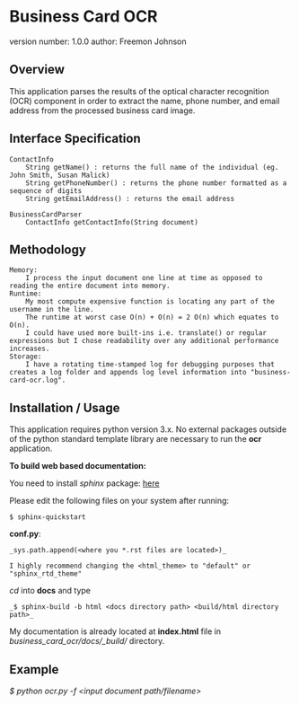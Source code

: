 Business Card OCR
===============================

version number: 1.0.0
author: Freemon Johnson

Overview
--------

This application parses the results of the optical character recognition (OCR) component in order to extract the name, phone number, and email address from the processed business card image.


Interface Specification
----------------------
	ContactInfo
	    String getName() : returns the full name of the individual (eg. John Smith, Susan Malick)
	    String getPhoneNumber() : returns the phone number formatted as a sequence of digits
	    String getEmailAddress() : returns the email address
	
	BusinessCardParser
	    ContactInfo getContactInfo(String document)

Methodology
-----------
	Memory:
		I process the input document one line at time as opposed to reading the entire document into memory.
	Runtime:
		My most compute expensive function is locating any part of the username in the line.
		The runtime at worst case O(n) + O(n) = 2 O(n) which equates to O(n).
		I could have used more built-ins i.e. translate() or regular expressions but I chose readability over any additional performance increases.
	Storage:
		I have a rotating time-stamped log for debugging purposes that creates a log folder and appends log level information into "business-card-ocr.log".


Installation / Usage
--------------------
This application requires python version 3.x. No external packages outside of
the python standard template library are necessary to run the **ocr** application.


**To build web based documentation:**

You need to install _sphinx_ package: [here](http://www.sphinx-doc.org/en/master/usage/installation.html)

Please edit the following files on your system after running: 
	
	$ sphinx-quickstart

**conf.py**:

	_sys.path.append(<where you *.rst files are located>)_
	
	I highly recommend changing the <html_theme> to "default" or "sphinx_rtd_theme"

_cd_ into **docs** and type 

    _$ sphinx-build -b html <docs directory path> <build/html directory path>_


My documentation is already located at **index.html** file in _business_card_ocr/docs/\_build/_ directory.


Example
-------

_$  python ocr.py -f <input document path/filename>_ 
